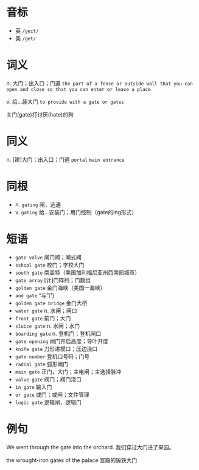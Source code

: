# 音标

- 英 `/geɪt/`
- 美 `/ɡet/`

# 词义

n. 大门；出入口；门道
`the part of a fence or outside wall that you can open and close so that you can enter or leave a place`

v. 给…装大门
`to provide with a gate or gates `



关门(gate)打讨厌(hate)的狗

# 同义

n. [建]大门；出入口；门道
`portal` `main entrance`

# 同根

- n. `gating` 闸，选通
- v. `gating` 给…安装门；用门控制（gate的ing形式）

# 短语

- `gate valve` 闸门阀；闸式阀
- `school gate` 校门；学校大门
- `south gate` 南盖特（美国加利福尼亚州西南部城市）
- `gate array` [计]门阵列；门数组
- `golden gate` 金门海峡（美国一海峡）
- `and gate` “与”门
- `golden gate bridge` 金门大桥
- `water gate` n. 水闸；闸口
- `front gate` 前门；大门
- `sluice gate` n. 水闸；水门
- `boarding gate` n. 登机门；登机闸口
- `gate opening` 闸门开启高度；导叶开度
- `knife gate` 刀形进模口；压边浇口
- `gate number` 登机口号码；门号
- `radial gate` 弧形闸门
- `main gate` 正门，大门；主电闸；主选择脉冲
- `valve gate` 阀门；阀门浇口
- `in gate` 输入门
- `or gate` 或门；或闸；文件管理
- `logic gate` 逻辑闸，逻辑门

# 例句

We went through the gate into the orchard.
我们穿过大门进了果园。

the wrought-iron gates of the palace
宫殿的锻铁大门


